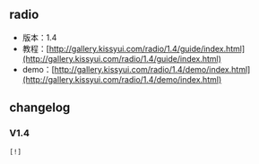 ## radio

* 版本：1.4
* 教程：[http://gallery.kissyui.com/radio/1.4/guide/index.html](http://gallery.kissyui.com/radio/1.4/guide/index.html)
* demo：[http://gallery.kissyui.com/radio/1.4/demo/index.html](http://gallery.kissyui.com/radio/1.4/demo/index.html)

## changelog

### V1.4

    [!]


